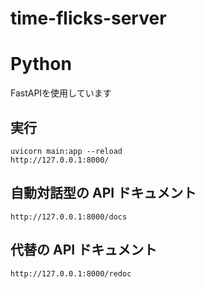 # time-flicks-server

# Python
FastAPIを使用しています  

## 実行
```
uvicorn main:app --reload
http://127.0.0.1:8000/
```
## 自動対話型の API ドキュメント
```
http://127.0.0.1:8000/docs
```
## 代替の API ドキュメント
```
http://127.0.0.1:8000/redoc
```